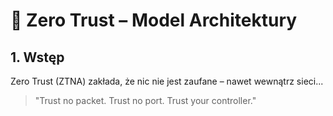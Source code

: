 # 🧠 Zero Trust – Model Architektury

## 1. Wstęp
Zero Trust (ZTNA) zakłada, że nic nie jest zaufane – nawet wewnątrz sieci...

> "Trust no packet. Trust no port. Trust your controller."
